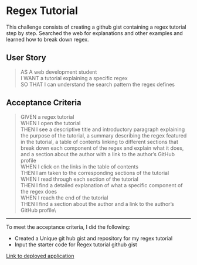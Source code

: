# Regex Tutorial

This challenge consists of creating a github gist containing a regex tutorial step by step. Searched the web for explanations and other examples and learned how to break down regex. 

## User Story

> AS A web development student\
> I WANT a tutorial explaining a specific regex\
> SO THAT I can understand the search pattern the regex defines



## Acceptance Criteria

> GIVEN a regex tutorial\
> WHEN I open the tutorial\
> THEN I see a descriptive title and introductory paragraph explaining the purpose of the tutorial, a summary describing the regex featured in the tutorial, a table of contents linking to different sections that break down each component of the regex and explain what it does, and a section about the author with a link to the author’s GitHub profile\
> WHEN I click on the links in the table of contents\
> THEN I am taken to the corresponding sections of the tutorial\
> WHEN I read through each section of the tutorial\
> THEN I find a detailed explanation of what a specific component of the regex does\
> WHEN I reach the end of the tutorial\
> THEN I find a section about the author and a link to the author’s GitHub profile\


---

To meet the acceptance criteria, I did the following:
-  Created a Unique git hub gist and repository for my regex tutorial
-  Input the starter code for Regex tutorial github gist

[Link to deployed application](https://izzie2021.github.io/Regex-Tutorial/)
